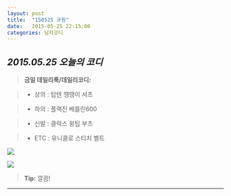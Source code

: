 ```yaml
---
layout: post
title:  "150525 규원"
date:   2015-05-25 22:15:00
categories: 남자코디
---
```





*2015.05.25 오늘의 코디*
-------------


> **금일 데일리룩/데일리코디:**

> - 상의 : 탑텐 땡땡이 셔츠






> - 하의 : 플랙진 베를린600




> - 신발 : 클락스 윙팁 부츠





> -  ETC : 유니클로 스티치 벨트







 
![](https://lh5.googleusercontent.com/-nR5ZsWd5xwU/VWhsvSMdB1I/AAAAAAAAADM/MNnzIl5CweQ/w700-h525-no/8-1.jpg)

  
![](https://lh5.googleusercontent.com/-nZmyuTYrwiM/VWhsvidMJkI/AAAAAAAAADI/vBQU90yUdN0/w700-h525-no/8-2.jpg)


> **Tip:** 깔끔!


----------
